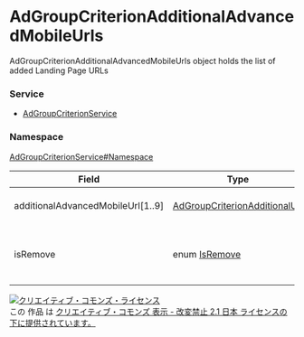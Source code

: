 # AdGroupCriterionAdditionalAdvancedMobileUrls
AdGroupCriterionAdditionalAdvancedMobileUrls object holds the list of added Landing Page URLs  <br>

### Service
+ [AdGroupCriterionService](../../services/AdGroupCriterionService.md)

### Namespace
[AdGroupCriterionService#Namespace](../../services/AdGroupCriterionService.md#namespace)


| Field | Type | Description | response | get | add | set | remove |
|---|---|---|---|---|---|---|---|
|  additionalAdvancedMobileUrl[1..9] | <a href="AdGroupCriterionAdditionalUrl.md">AdGroupCriterionAdditionalUrl</a> | URL used for Smartphone. | Yes | - | Requirement | Optional | Ignore |
| isRemove | enum <a href="IsRemove.md">IsRemove</a> | Flag of deleting Smartphone Landing Page URL | Yes | - | Requirement | Optional | Ignore |


<a rel="license" href="http://creativecommons.org/licenses/by-nd/2.1/jp/"><img alt="クリエイティブ・コモンズ・ライセンス" style="border-width:0" src="https://i.creativecommons.org/l/by-nd/2.1/jp/88x31.png" /></a><br />この 作品 は <a rel="license" href="http://creativecommons.org/licenses/by-nd/2.1/jp/">クリエイティブ・コモンズ 表示 - 改変禁止 2.1 日本 ライセンスの下に提供されています。</a>
